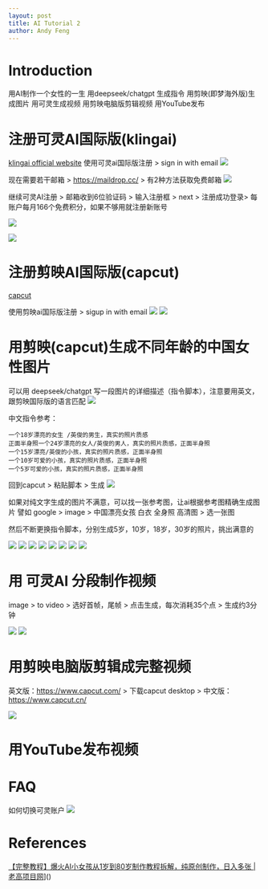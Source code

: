 ```yaml
---
layout: post
title: AI Tutorial 2
author: Andy Feng
---
```

# Introduction
用AI制作一个女性的一生
用deepseek/chatgpt 生成指令
用剪映(即梦海外版)生成图片
用可灵生成视频
用剪映电脑版剪辑视频
用YouTube发布
# 注册可灵AI国际版(klingai)
[klingai official website](https://www.klingai.com/global/)
使用可灵ai国际版注册 > sign in with email
![](/images/posts/2025-05-11-ai-1.jpg)

现在需要若干邮箱 > https://maildrop.cc/ > 有2种方法获取免费邮箱
![](/images/posts/2025-05-11-ai-2.jpg)

继续可灵AI注册 > 邮箱收到6位验证码 > 输入注册框 > next > 注册成功登录> 每账户每月166个免费积分，如果不够用就注册新账号

![](/images/posts/2025-05-11-ai-3.jpg)

![](/images/posts/2025-05-11-ai-4.jpg)
 
 # 注册剪映AI国际版(capcut)
 [capcut](https://www.capcut.com/)
 
 使用剪映ai国际版注册 > sigup in with email
 ![](/images/posts/2025-05-11-ai-6.jpg)
![](/images/posts/2025-05-11-ai-7.jpg)
# 用剪映(capcut)生成不同年龄的中国女性图片
可以用 deepseek/chatgpt 写一段图片的详细描述（指令脚本），注意要用英文，跟剪映国际版的语言匹配
![](/images/posts/2025-05-11-ai-5.jpg)

中文指令参考：
```
一个18岁漂亮的女生 /英俊的男生，真实的照片质感
正面半身照一个24岁漂亮的女人/英俊的男人，真实的照片质感，正面半身照
一个15岁漂亮/英俊的小孩，真实的照片质感，正面半身照
一个10岁可爱的小孩，真实的照片质感，正面半身照
一个5岁可爱的小孩，真实的照片质感，正面半身照
```

回到capcut > 粘贴脚本 > 生成
![](/images/posts/2025-05-11-ai-10.jpg)

如果对纯文字生成的图片不满意，可以找一张参考图，让ai根据参考图精确生成图片
譬如  google > image > 中国漂亮女孩 白衣 全身照 高清图 > 选一张图

然后不断更换指令脚本，分别生成5岁，10岁，18岁，30岁的照片，挑出满意的

![](/images/posts/2025-05-11-ai-12.jpg)
![](/images/posts/2025-05-11-ai-8.jpg)
![](/images/posts/2025-05-11-ai-9.jpg)
![](/images/posts/2025-05-11-ai-13.jpg)
![](/images/posts/2025-05-11-ai-16.jpg)
![](/images/posts/2025-05-11-ai-17.jpg)
![](/images/posts/2025-05-11-ai-18.jpg)
![](/images/posts/2025-05-11-ai-19.jpg)
# 用 可灵AI 分段制作视频
image > to video > 选好首帧，尾帧 > 点击生成，每次消耗35个点 > 生成约3分钟

![](/images/posts/2025-05-11-ai-14.jpg)
![](/images/posts/2025-05-11-ai-15.jpg)

# 用剪映电脑版剪辑成完整视频
英文版：https://www.capcut.com/ > 下载capcut desktop > 
中文版：https://www.capcut.cn/

![](/images/posts/2025-05-11-ai-22.jpg)
# 用YouTube发布视频


# FAQ
如何切换可灵账户
![](/images/posts/2025-05-11-ai-21.jpg)
# References 
[【完整教程】爆火AI小女孩从1岁到80岁制作教程拆解，纯原创制作，日入多张 | 老高项目网](https://www.youtube.com/@lgxmw)]()
